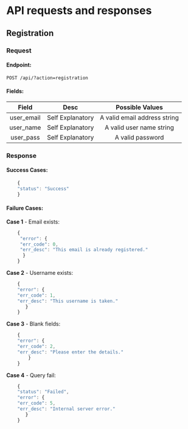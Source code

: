 # API requests and responses

## Registration

### Request

#### Endpoint:
```
POST /api/?action=registration
```

#### Fields:

| Field | Desc | Possible Values |
|:---:|:---:|:---:|
| user_email | Self Explanatory | A valid email address string |
| user_name | Self Explanatory | A valid user name string |
| user_pass | Self Explanatory | A valid password |

### Response

#### Success Cases:

```js
    {
    "status": "Success"
    }
```


#### Failure Cases:
  
__Case 1__ - Email exists:

```js
    {
     "error": {
     "err_code": 0,
     "err_desc": "This email is already registered."
      }
    }
```

__Case 2__ - Username exists:

```js
    {
    "error": {
    "err_code": 1,
    "err_desc": "This username is taken."
       }
    }
```

__Case 3__ - Blank fields:

```js
    {
    "error": {
    "err_code": 2,
    "err_desc": "Please enter the details."
        }
    }
```

__Case 4__ - Query fail:

```js
    {
    "status": "Failed",
    "error": {
    "err_code": 5,
    "err_desc": "Internal server error."
       }
    }
```